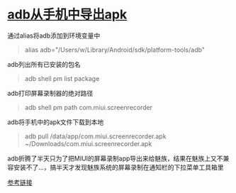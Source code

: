 # [adb从手机中导出apk](/2020/01/adb_export_apk.md)

<i class="fa fa-hashtag"></i>
通过alias将adb添加到环境变量中

> alias adb="/Users/w/Library/Android/sdk/platform-tools/adb"

<i class="fa fa-hashtag"></i>
adb列出所有已安装的包名

> adb shell pm list package

<i class="fa fa-hashtag"></i>
adb打印屏幕录制器的绝对路径

> adb shell pm path com.miui.screenrecorder


<i class="fa fa-hashtag"></i>
adb将手机中的apk文件下载到本地

> adb pull /data/app/com.miui.screenrecorder.apk ~/Downloads/com.miui.screenrecorder.apk

adb折腾了半天只为了把MIUI的屏幕录制app导出来给魅族，结果在魅族上又不兼容安装不了...，搞半天才发现魅族系统的屏幕录制在通知栏的下拉菜单工具箱里

[参考链接](https://stackoverflow.com/a/18003462/9970487)
